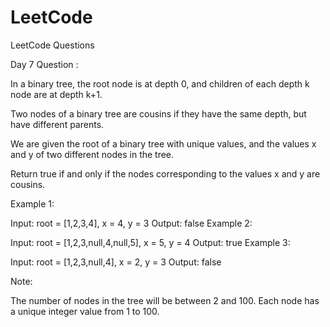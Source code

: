 # LeetCode
LeetCode Questions 

Day 7 Question :

In a binary tree, the root node is at depth 0, and children of each depth k node are at depth k+1.

Two nodes of a binary tree are cousins if they have the same depth, but have different parents.

We are given the root of a binary tree with unique values, and the values x and y of two different nodes in the tree.

Return true if and only if the nodes corresponding to the values x and y are cousins.

 

Example 1:


Input: root = [1,2,3,4], x = 4, y = 3
Output: false
Example 2:


Input: root = [1,2,3,null,4,null,5], x = 5, y = 4
Output: true
Example 3:



Input: root = [1,2,3,null,4], x = 2, y = 3
Output: false
 

Note:

The number of nodes in the tree will be between 2 and 100.
Each node has a unique integer value from 1 to 100.
 
